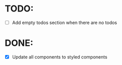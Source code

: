 # TODO:
* [ ] Add empty todos section when there are no todos

# DONE:
* [x] Update all components to styled components


